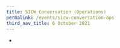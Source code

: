 ```yaml
---
title: SICW Conversation (Operations)
permalink: /events/sicw-conversation-ops
third_nav_title: 6 October 2021
---
```

-